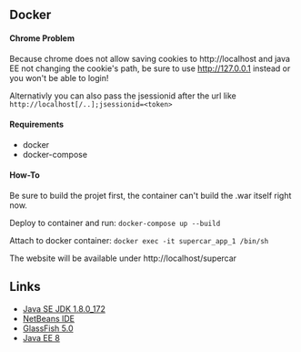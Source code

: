 ## Docker

#### Chrome Problem

Because chrome does not allow saving cookies to http://localhost and java EE not changing the cookie's path, be sure to use http://127.0.0.1 instead or you won't be able to login!

Alternativly you can also pass the jsessionid after the url like `http://localhost[/..];jsessionid=<token>`

#### Requirements

- docker
- docker-compose


#### How-To

Be sure to build the projet first, the container can't build the .war itself right now.

Deploy to container and run: `docker-compose up --build`

Attach to docker container: `docker exec -it supercar_app_1 /bin/sh`

The website will be available under http://localhost/supercar

## Links

- [Java SE JDK 1.8.0_172](http://www.oracle.com/technetwork/java/javase/downloads/jdk8-downloads-2133151.html)
- [NetBeans IDE](https://netbeans.org/downloads/start.html?platform=windows&lang=en&option=javaee)
- [GlassFish 5.0](https://javaee.github.io/glassfish/download)
- [Java EE 8](http://www.oracle.com/technetwork/java/javaee/downloads/java-ee-sdk-downloads-3908423.html)
